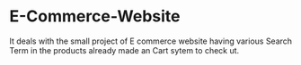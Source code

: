 # E-Commerce-Website
It deals with the small project of E commerce website having various Search Term in the products already made an Cart sytem to check ut.
